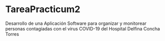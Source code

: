 # TareaPracticum2
Desarrollo de una Aplicación Software para organizar y monitorear personas contagiadas con el virus COVID-19 del Hospital Delfina Concha Torres
